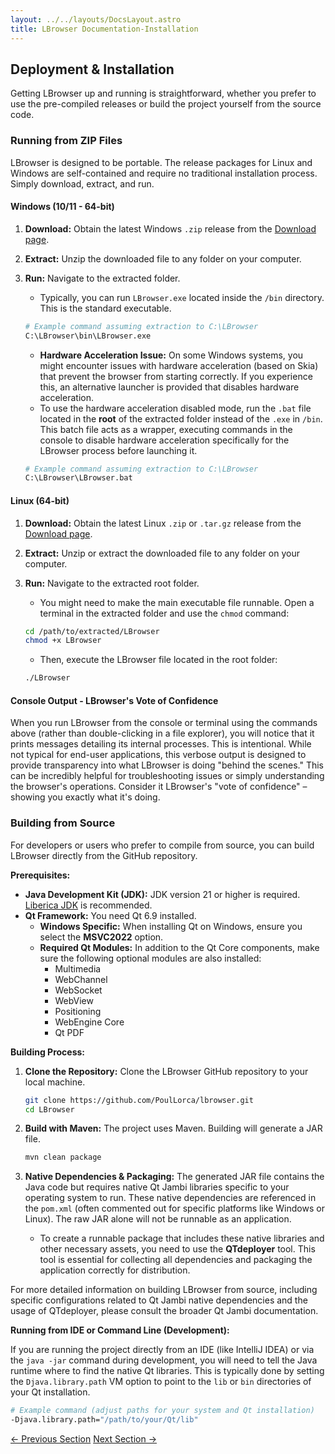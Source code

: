 ```yaml
---
layout: ../../layouts/DocsLayout.astro
title: LBrowser Documentation-Installation
---
```

## Deployment & Installation

Getting LBrowser up and running is straightforward, whether you prefer to use the pre-compiled releases or build the project yourself from the source code.

### Running from ZIP Files

LBrowser is designed to be portable. The release packages for Linux and Windows are self-contained and require no traditional installation process. Simply download, extract, and run.

#### Windows (10/11 - 64-bit)

1.  **Download:** Obtain the latest Windows `.zip` release from the [Download page](/lbrowser-site/download).
2.  **Extract:** Unzip the downloaded file to any folder on your computer.
3.  **Run:** Navigate to the extracted folder.
    * Typically, you can run `LBrowser.exe` located inside the `/bin` directory. This is the standard executable.

    ```bash
    # Example command assuming extraction to C:\LBrowser
    C:\LBrowser\bin\LBrowser.exe
    ```

    * **Hardware Acceleration Issue:** On some Windows systems, you might encounter issues with hardware acceleration (based on Skia) that prevent the browser from starting correctly. If you experience this, an alternative launcher is provided that disables hardware acceleration.
    * To use the hardware acceleration disabled mode, run the `.bat` file located in the **root** of the extracted folder instead of the `.exe` in `/bin`. This batch file acts as a wrapper, executing commands in the console to disable hardware acceleration specifically for the LBrowser process before launching it.

    ```bash
    # Example command assuming extraction to C:\LBrowser
    C:\LBrowser\LBrowser.bat
    ```

#### Linux (64-bit)

1.  **Download:** Obtain the latest Linux `.zip` or `.tar.gz` release from the [Download page](/lbrowser-site/download).
2.  **Extract:** Unzip or extract the downloaded file to any folder on your computer.
3.  **Run:** Navigate to the extracted root folder.
    * You might need to make the main executable file runnable. Open a terminal in the extracted folder and use the `chmod` command:

    ```bash
    cd /path/to/extracted/LBrowser
    chmod +x LBrowser
    ```
    * Then, execute the LBrowser file located in the root folder:

    ```bash
    ./LBrowser
    ```

#### Console Output - LBrowser's Vote of Confidence

When you run LBrowser from the console or terminal using the commands above (rather than double-clicking in a file explorer), you will notice that it prints messages detailing its internal processes. This is intentional. While not typical for end-user applications, this verbose output is designed to provide transparency into what LBrowser is doing "behind the scenes." This can be incredibly helpful for troubleshooting issues or simply understanding the browser's operations. Consider it LBrowser's "vote of confidence" – showing you exactly what it's doing.

### Building from Source

For developers or users who prefer to compile from source, you can build LBrowser directly from the GitHub repository.

**Prerequisites:**

* **Java Development Kit (JDK):** JDK version 21 or higher is required. [Liberica JDK](https://bell-sw.com/pages/downloads/#liberica) is recommended.
* **Qt Framework:** You need Qt 6.9 installed.
    * **Windows Specific:** When installing Qt on Windows, ensure you select the **MSVC2022** option.
    * **Required Qt Modules:** In addition to the Qt Core components, make sure the following optional modules are also installed:
        * Multimedia
        * WebChannel
        * WebSocket
        * WebView
        * Positioning
        * WebEngine Core
        * Qt PDF

**Building Process:**

1.  **Clone the Repository:** Clone the LBrowser GitHub repository to your local machine.
    ```bash
    git clone https://github.com/PoulLorca/lbrowser.git
    cd LBrowser
    ```
2.  **Build with Maven:** The project uses Maven. Building will generate a JAR file.

    ```bash
    mvn clean package
    ```
3.  **Native Dependencies & Packaging:** The generated JAR file contains the Java code but requires native Qt Jambi libraries specific to your operating system to run. These native dependencies are referenced in the `pom.xml` (often commented out for specific platforms like Windows or Linux). The raw JAR alone will not be runnable as an application.
    * To create a runnable package that includes these native libraries and other necessary assets, you need to use the **QTdeployer** tool. This tool is essential for collecting all dependencies and packaging the application correctly for distribution.

For more detailed information on building LBrowser from source, including specific configurations related to Qt Jambi native dependencies and the usage of QTdeployer, please consult the broader Qt Jambi documentation.

**Running from IDE or Command Line (Development):**

If you are running the project directly from an IDE (like IntelliJ IDEA) or via the `java -jar` command during development, you will need to tell the Java runtime where to find the native Qt libraries. This is typically done by setting the `Djava.library.path` VM option to point to the `lib` or `bin` directories of your Qt installation.

```bash
# Example command (adjust paths for your system and Qt installation)
-Djava.library.path="/path/to/your/Qt/lib"
```

<div class="flex justify-between mt-8 pt-4 border-t border-border">
    <a href="/lbrowser-site/docs/modes" class="px-4 py-2 border border-border rounded transition-colors duration-300 hover:bg-primary hover:text-white">← Previous Section</a>
    <a href="/lbrowser-site/docs/issues" class="px-4 py-2 border border-border rounded transition-colors duration-300 hover:bg-primary hover:text-white">Next Section →</a>
</div>